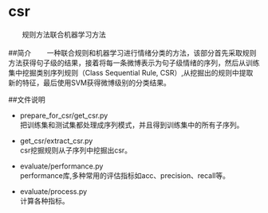 # csr
&#160; &#160; &#160; &#160;规则方法联合机器学习方法  
<br>
##简介
&#160; &#160; &#160; &#160;一种联合规则和机器学习进行情绪分类的方法，该部分首先采取规则方法获得句子级的结果，接着将每一条微博表示为句子级情绪的序列，然后从训练集中挖掘类别序列规则（Class Sequential Rule, CSR）,从挖掘出的规则中提取新的特征，最后使用SVM获得微博级别的分类结果。

##文件说明

* prepare_for_csr/get_csr.py<br>
  把训练集和测试集都处理成序列模式，并且得到训练集中的所有子序列。

* get_csr/extract_csr.py<br>
  csr挖掘规则从子序列中挖掘出csr。

* evaluate/performance.py<br>
  performance库,多种常用的评估指标如acc、precision、recall等。

* evaluate/process.py<br>
  计算各种指标。




